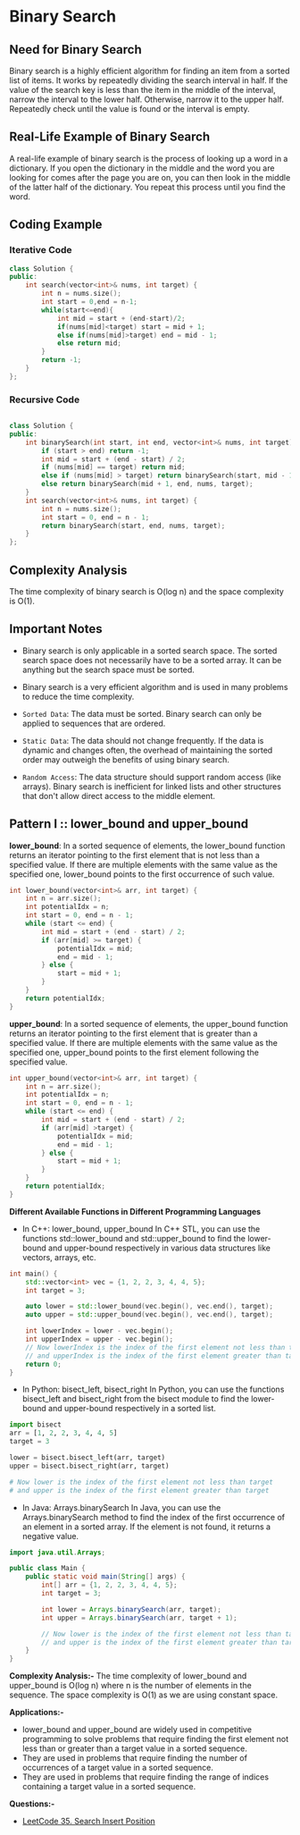 # Binary Search

## Need for Binary Search

Binary search is a highly efficient algorithm for finding an item from a sorted list of items. It works by repeatedly dividing the search interval in half. If the value of the search key is less than the item in the middle of the interval, narrow the interval to the lower half. Otherwise, narrow it to the upper half. Repeatedly check until the value is found or the interval is empty.

## Real-Life Example of Binary Search

A real-life example of binary search is the process of looking up a word in a dictionary. If you open the dictionary in the middle and the word you are looking for comes after the page you are on, you can then look in the middle of the latter half of the dictionary. You repeat this process until you find the word.

## Coding Example

### Iterative Code

```cpp
class Solution {
public:
    int search(vector<int>& nums, int target) {
        int n = nums.size();
        int start = 0,end = n-1;
        while(start<=end){
            int mid = start + (end-start)/2;
            if(nums[mid]<target) start = mid + 1;
            else if(nums[mid]>target) end = mid - 1;
            else return mid;
        }
        return -1;
    }
};
```

### Recursive Code

```cpp

class Solution {
public:
    int binarySearch(int start, int end, vector<int>& nums, int target) {
        if (start > end) return -1;
        int mid = start + (end - start) / 2;
        if (nums[mid] == target) return mid;
        else if (nums[mid] > target) return binarySearch(start, mid - 1, nums, target);
        else return binarySearch(mid + 1, end, nums, target);
    }
    int search(vector<int>& nums, int target) {
        int n = nums.size();
        int start = 0, end = n - 1;
        return binarySearch(start, end, nums, target);
    }
};

```

## Complexity Analysis

The time complexity of binary search is O(log n) and the space complexity is O(1).

## Important Notes

- Binary search is only applicable in a sorted search space. The sorted search space does not necessarily have to be a sorted array. It can be anything but the search space must be sorted.

- Binary search is a very efficient algorithm and is used in many problems to reduce the time complexity.

- `Sorted Data`: The data must be sorted. Binary search can only be applied to sequences that are ordered.
- `Static Data`: The data should not change frequently. If the data is dynamic and changes often, the overhead of maintaining the sorted order may outweigh the benefits of using binary search.
- `Random Access`: The data structure should support random access (like arrays). Binary search is inefficient for linked lists and other structures that don't allow direct access to the middle element.

## Pattern I :: lower_bound and upper_bound

**lower_bound**: In a sorted sequence of elements, the lower_bound function returns an iterator pointing to the first element that is not less than a specified value. If there are multiple elements with the same value as the specified one, lower_bound points to the first occurrence of such value.

```cpp
int lower_bound(vector<int>& arr, int target) {
    int n = arr.size();
    int potentialIdx = n;
    int start = 0, end = n - 1;
    while (start <= end) {
        int mid = start + (end - start) / 2;
        if (arr[mid] >= target) {
            potentialIdx = mid;
            end = mid - 1;
        } else {
            start = mid + 1;
        }
    }
    return potentialIdx;
}
```

**upper_bound**: In a sorted sequence of elements, the upper_bound function returns an iterator pointing to the first element that is greater than a specified value. If there are multiple elements with the same value as the specified one, upper_bound points to the first element following the specified value.

```cpp
int upper_bound(vector<int>& arr, int target) {
    int n = arr.size();
    int potentialIdx = n;
    int start = 0, end = n - 1;
    while (start <= end) {
        int mid = start + (end - start) / 2;
        if (arr[mid] >target) {
            potentialIdx = mid;
            end = mid - 1;
        } else {
            start = mid + 1;
        }
    }
    return potentialIdx;
}
```

**Different Available Functions in Different Programming Languages**

- In C++: lower_bound, upper_bound
In C++ STL, you can use the functions std::lower_bound and std::upper_bound to find the lower-bound and upper-bound respectively in various data structures like vectors, arrays, etc.

```cpp
int main() {
    std::vector<int> vec = {1, 2, 2, 3, 4, 4, 5};
    int target = 3;

    auto lower = std::lower_bound(vec.begin(), vec.end(), target);
    auto upper = std::upper_bound(vec.begin(), vec.end(), target);

    int lowerIndex = lower - vec.begin();
    int upperIndex = upper - vec.begin();
    // Now lowerIndex is the index of the first element not less than target
    // and upperIndex is the index of the first element greater than target
    return 0;
}
```
- In Python: bisect_left, bisect_right
In Python, you can use the functions bisect_left and bisect_right from the bisect module to find the lower-bound and upper-bound respectively in a sorted list.

```python
import bisect
arr = [1, 2, 2, 3, 4, 4, 5]
target = 3

lower = bisect.bisect_left(arr, target)
upper = bisect.bisect_right(arr, target)

# Now lower is the index of the first element not less than target
# and upper is the index of the first element greater than target
```

- In Java: Arrays.binarySearch
In Java, you can use the Arrays.binarySearch method to find the index of the first occurrence of an element in a sorted array. If the element is not found, it returns a negative value.

```java
import java.util.Arrays;

public class Main {
    public static void main(String[] args) {
        int[] arr = {1, 2, 2, 3, 4, 4, 5};
        int target = 3;

        int lower = Arrays.binarySearch(arr, target);
        int upper = Arrays.binarySearch(arr, target + 1);

        // Now lower is the index of the first element not less than target
        // and upper is the index of the first element greater than target
    }
}
```

**Complexity Analysis:-**
The time complexity of lower_bound and upper_bound is O(log n) where n is the number of elements in the sequence. The space complexity is O(1) as we are using constant space.

**Applications:-**
- lower_bound and upper_bound are widely used in competitive programming to solve problems that require finding the first element not less than or greater than a target value in a sorted sequence.
- They are used in problems that require finding the number of occurrences of a target value in a sorted sequence.
- They are used in problems that require finding the range of indices containing a target value in a sorted sequence.

**Questions:-**
- [LeetCode 35. Search Insert Position](https://leetcode.com/problems/search-insert-position/)




